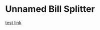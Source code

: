# Unnamed Bill Splitter

[test link](https://venmo.com/?txn=pay&recipients=Shlok-Khandelwal&amount=10&note=Dinner)